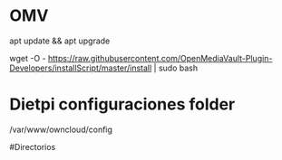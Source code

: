 # OMV
apt update && apt upgrade

wget -O - https://raw.githubusercontent.com/OpenMediaVault-Plugin-Developers/installScript/master/install | sudo bash


# Dietpi configuraciones folder
/var/www/owncloud/config

#Directorios
